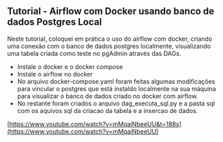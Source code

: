 
## Tutorial - Airflow com Docker usando banco de dados Postgres Local

Neste tutorial, coloquei em prática o uso do airflow com docker, criando uma conexão com o banco de dados postgres localmente, visualizando uma tabela criada como teste no pgAdmin através das DAGs.

- Instale o docker e o docker compose
- Instale o airflow no docker
- No arquivo docker-compose.yaml foram feitas algumas modificações para vincular o postgres que está instaldo localmente na sua máquina para visualizar o banco de dados criado no docker com airflow.
- No restante foram criados o arquivo dag_executa_sql.py e a pasta sql com os aquivos sql da criacao da tabela e a insercao de dados.

[https://www.youtube.com/watch?v=mMqaiNbeeUU&t=188s](https://www.youtube.com/watch?v=mMqaiNbeeUU)


